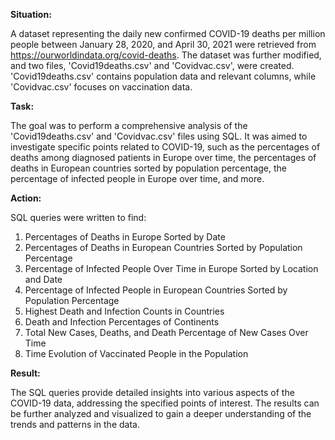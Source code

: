 **Situation:**

A dataset representing the daily new confirmed COVID-19 deaths per million people between January 28, 2020, and April 30, 2021 were retrieved from https://ourworldindata.org/covid-deaths. The dataset was further modified, and two files, 'Covid19deaths.csv' and 'Covidvac.csv', were created. 'Covid19deaths.csv' contains population data and relevant columns, while 'Covidvac.csv' focuses on vaccination data.

**Task:**

The goal was to perform a comprehensive analysis of the 'Covid19deaths.csv' and 'Covidvac.csv' files using SQL. It was aimed to investigate specific points related to COVID-19, such as the percentages of deaths among diagnosed patients in Europe over time, the percentages of deaths in European countries sorted by population percentage, the percentage of infected people in Europe over time, and more.

**Action:**

SQL queries were written to find:
 
1. Percentages of Deaths in Europe Sorted by Date
2. Percentages of Deaths in European Countries Sorted by Population Percentage
3. Percentage of Infected People Over Time in Europe Sorted by Location and Date
4. Percentage of Infected People in European Countries Sorted by Population Percentage
5. Highest Death and Infection Counts in Countries
6. Death and Infection Percentages of Continents
7. Total New Cases, Deaths, and Death Percentage of New Cases Over Time
8. Time Evolution of Vaccinated People in the Population

**Result:**

The SQL queries provide detailed insights into various aspects of the COVID-19 data, addressing the specified points of interest. The results can be further analyzed and visualized to gain a deeper understanding of the trends and patterns in the data.
